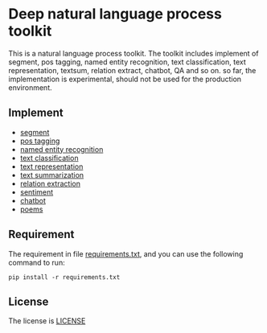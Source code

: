 # Deep natural language process toolkit 

This is a natural language process toolkit. The toolkit includes implement of segment, pos tagging, named entity recognition, text classification,
text representation, textsum, relation extract, chatbot, QA and so on. so far, the implementation is experimental, 
should not be used for the production environment.
 
## Implement

- [segment](nlp/segment/README.md)
- [pos tagging](nlp/pos/README.md)
- [named entity recognition](nlp/ner/README.md)
- [text classification](nlp/text_classification/README.md)
- [text representation](nlp/text_representation/README.md)
- [text summarization](nlp/textsum/README.md)
- [relation extraction](nlp/relation_extract/README.md)
- [sentiment](nlp/sentiment/README.md)
- [chatbot](nlp/chatbot/README.md)
- [poems](nlp/poems/README.md)

## Requirement

The requirement in file [requirements.txt](requirements.txt), and you can use the following command to run:
 
```
pip install -r requirements.txt
```

## License

The license is [LICENSE](LICENSE)


